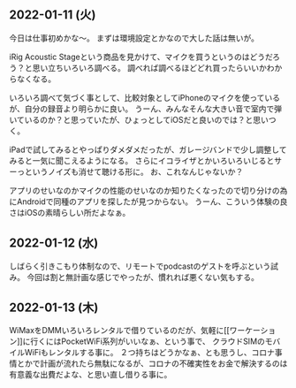 ## 2022-01-11 (火)

今日は仕事初めかな〜。
まずは環境設定とかなので大した話は無いが。

iRig Acoustic Stageという商品を見かけて、マイクを買うというのはどうだろう？と思い立ちいろいろ調べる。
調べれば調べるほどどれ買ったらいいかわからなくなる。

いろいろ調べて気づく事として、比較対象としてiPhoneのマイクを使っているが、自分の録音より明らかに良い。
うーん、みんなそんな大きい音で室内で弾いているのか？と思っていたが、ひょっとしてiOSだと良いのでは？と思いつく。

iPadで試してみるとやっぱりダメダメだったが、ガレージバンドで少し調整してみると一気に聞こえるようになる。
さらにイコライザとかいろいろいじるとサーっというノイズも消せて聴ける形に。
お、これなんじゃないか？

アプリのせいなのかマイクの性能のせいなのか知りたくなったので切り分けの為にAndroidで同種のアプリを探したが見つからない。
うーん、こういう体験の良さはiOSの素晴らしい所だよなぁ。

## 2022-01-12 (水)

しばらく引きこもり体制なので、リモートでpodcastのゲストを呼ぶという試み。
今回は割と無計画な感じでやったが、慣れれば悪くない気もする。

## 2022-01-13 (木)

WiMaxをDMMいろいろレンタルで借りているのだが、気軽に[[ワーケーション]]に行くにはPocketWiFi系列がいいなぁ、という事で、
クラウドSIMのモバイルWiFiもレンタルする事に。
２つ持ちはどうかなぁ、とも思うし、コロナ事情とかで計画が流れたら無駄になるが、コロナの不確実性をお金で解決するのは有意義な出費だよな、と思い直し借りる事に。